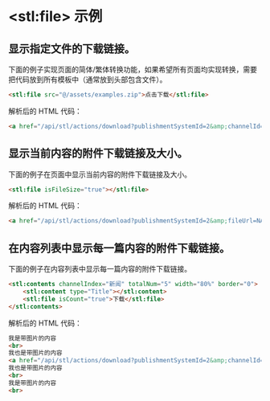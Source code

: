 # &lt;stl:file&gt; 示例

## 显示指定文件的下载链接。

下面的例子实现页面的简体/繁体转换功能，如果希望所有页面均实现转换，需要把代码放到所有模板中（通常放到头部包含文件）。

```html
<stl:file src="@/assets/examples.zip">点击下载</stl:file>
```

解析后的 HTML 代码：

```html
<a href="/api/stl/actions/download?publishmentSystemId=2&amp;channelId=27&amp;contentId=51&amp;fileUrl=NAdKf0hpxOIFkJBrTkh1GY5JGLNXiQLj">点击下载</a>
```

## 显示当前内容的附件下载链接及大小。

下面的例子在页面中显示当前内容的附件下载链接及大小。

```html
<stl:file isFileSize="true"></stl:file>
```

解析后的 HTML 代码：

```html
<a href="/api/stl/actions/download?publishmentSystemId=2&amp;fileUrl=NAdKf0hpxOIFkJBrTkh1GY5JGLNXiQLj">examples.zip</a> (1MB)
```

## 在内容列表中显示每一篇内容的附件下载链接。

下面的例子在内容列表中显示每一篇内容的附件下载链接。

```html
<stl:contents channelIndex="新闻" totalNum="5" width="80%" border="0">
    <stl:content type="Title"></stl:content>
    <stl:file isCount="true">下载</stl:file>
</stl:contents>
```

解析后的 HTML 代码：

```html
我是带图片的内容
<br>
我也是带图片的内容
<a href="/api/stl/actions/download?publishmentSystemId=2&amp;channelId=102&amp;contentId=184&amp;fileUrl=5HJnAoAUETGV9gYptSo74ZA2jeQMCgxv2f7jGUnMBzGtK95amJVw0add0g0equals00equals0">下载</a><br>
我也是带图片的内容
<br>
我是带图片的内容
<br>
```
